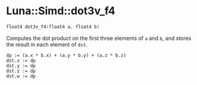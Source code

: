 # Luna::Simd::dot3v_f4

```c++
float4 dot3v_f4(float4 a, float4 b)
```

Computes the dot product on the first three elements of `a` and `b`, and stores the result in each element of `dst`. 


```
dp := (a.x * b.x) + (a.y * b.y) + (a.z * b.z)
dst.x := dp
dst.y := dp
dst.z := dp
dst.w := dp
```


